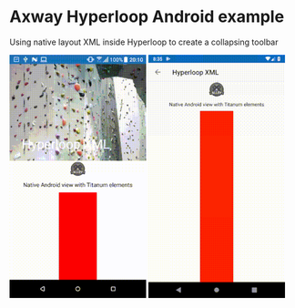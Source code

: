 # Axway Hyperloop Android example

Using native layout XML inside Hyperloop to create a collapsing toolbar

<img src="demo.gif"/> <img src="demo2.gif"/>
